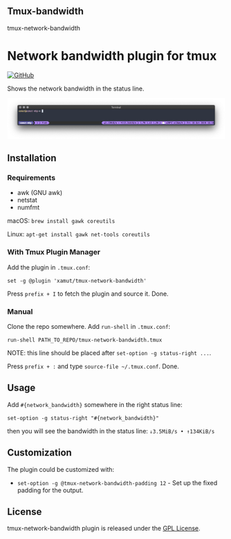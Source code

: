 ## Tmux-bandwidth
 tmux-network-bandwidth
# Network bandwidth plugin for tmux
[![GitHub](https://img.shields.io/github/license-GPL/xamut/tmux-network-bandwidth)](https://github.com/4lph4shell/Tmux-bandwidth/blob/main/LICENSE)

Shows the network bandwidth in the status line.

![tmux-network-bandwidth](./assets/tmux-preview.png)

## Installation
### Requirements
* awk (GNU awk)
* netstat
* numfmt

macOS: `brew install gawk coreutils`

Linux: `apt-get install gawk net-tools coreutils`

### With Tmux Plugin Manager
Add the plugin in `.tmux.conf`:
```
set -g @plugin 'xamut/tmux-network-bandwidth'
```
Press `prefix + I` to fetch the plugin and source it. Done.

### Manual
Clone the repo somewhere. Add `run-shell` in `.tmux.conf`:
```
run-shell PATH_TO_REPO/tmux-network-bandwidth.tmux
```
NOTE: this line should be placed after `set-option -g status-right ...`.

Press `prefix + :` and type `source-file ~/.tmux.conf`. Done.

## Usage
Add `#{network_bandwidth}` somewhere in the right status line:
```
set-option -g status-right "#{network_bandwidth}"
```
then you will see the bandwidth in the status line: `↓3.5MiB/s • ↑134KiB/s`

## Customization
The plugin could be customized with:
* `set-option -g @tmux-network-bandwidth-padding 12` - Set up the fixed padding for the output.

## License
tmux-network-bandwidth plugin is released under the [GPL License](https://github.com/4lph4shell/Tmux-bandwidth/blob/main/LICENSE).